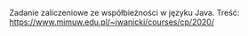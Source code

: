 Zadanie zaliczeniowe ze współbieżności w języku Java.
Treść: https://www.mimuw.edu.pl/~iwanicki/courses/cp/2020/
